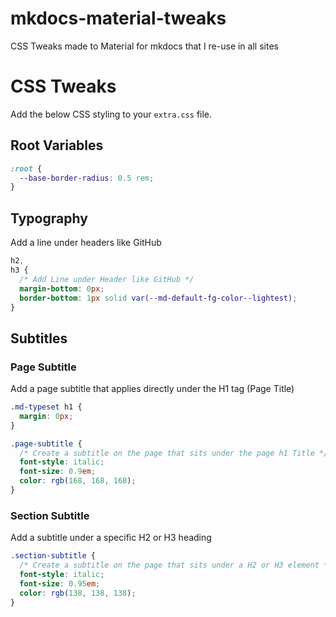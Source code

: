# mkdocs-material-tweaks
CSS Tweaks made to Material for mkdocs that I re-use in all sites 



# CSS Tweaks

Add the below CSS styling to your `extra.css` file.

## Root Variables
``` css
:root {
  --base-border-radius: 0.5 rem;
}
```

## Typography

Add a line under headers like GitHub
``` css
h2,
h3 {
  /* Add Line under Header like GitHub */
  margin-bottom: 0px;
  border-bottom: 1px solid var(--md-default-fg-color--lightest);
}
```

## Subtitles

### Page Subtitle
Add a page subtitle that applies directly under the H1 tag (Page Title)

``` css
.md-typeset h1 {
  margin: 0px;
}

.page-subtitle {
  /* Create a subtitle on the page that sits under the page h1 Title */
  font-style: italic;
  font-size: 0.9em;
  color: rgb(168, 168, 168);
}
```

### Section Subtitle
Add a subtitle under a specific H2 or H3 heading
``` css
.section-subtitle {
  /* Create a subtitle on the page that sits under a H2 or H3 element */
  font-style: italic;
  font-size: 0.95em;
  color: rgb(138, 138, 138);
}
```
